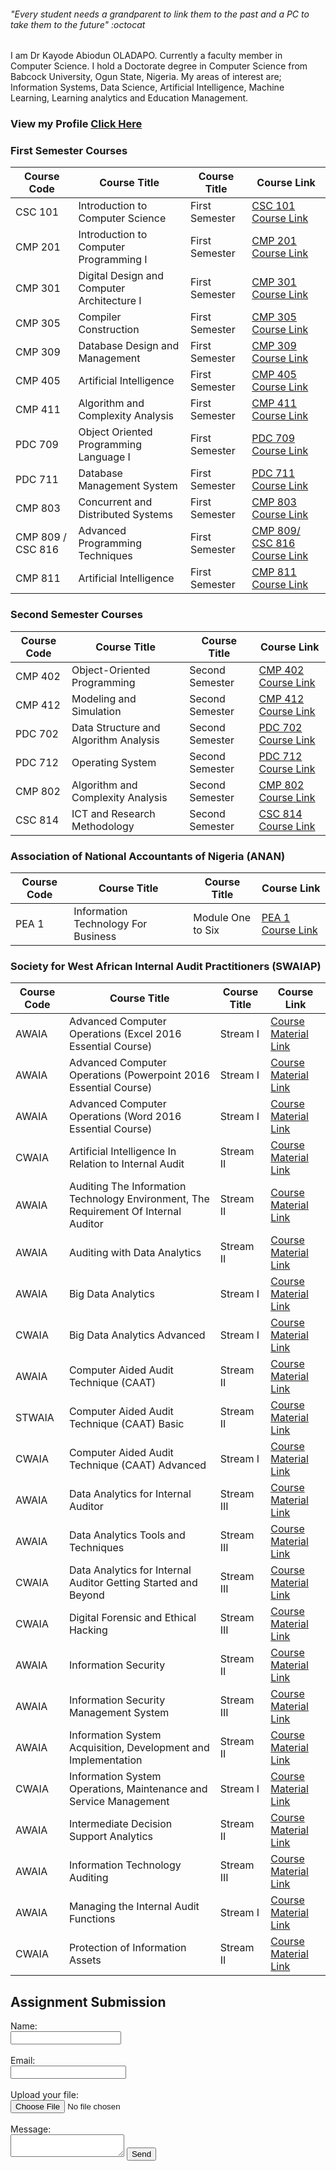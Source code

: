 ###### "_Every student needs a grandparent to link them to the past and a PC to take them to the future_" :octocat


I am Dr Kayode Abiodun OLADAPO. Currently a faculty member in Computer Science.
I hold a Doctorate degree in Computer Science from Babcock University, Ogun State, Nigeria. 
My areas of interest are; Information Systems, Data Science, Artificial Intelligence, Machine Learning, Learning analytics and Education Management. 

### View my Profile [Click Here](https://sites.google.com/view/kayodeabiodunoladapo)

### First Semester Courses 

Course Code | Course Title   | Course Title      | Course Link
------------ | -------------  | -------------   | -------------
CSC 101 | Introduction to Computer Science | First Semester | [CSC 101 Course Link](https://oladapokayodeabiodun.github.io/csc101)
CMP 201 | Introduction to Computer Programming I  | First Semester | [CMP 201 Course Link](https://oladapokayodeabiodun.github.io/cmp201)
CMP 301 | Digital Design and Computer Architecture I  | First Semester | [CMP 301 Course Link](https://oladapokayodeabiodun.github.io/cmp301)
CMP 305 | Compiler Construction | First Semester | [CMP 305 Course Link](https://oladapokayodeabiodun.github.io/cmp305)
CMP 309 | Database Design and Management  | First Semester | [CMP 309 Course Link](https://oladapokayodeabiodun.github.io/cmp309)
CMP 405 | Artificial Intelligence  | First Semester | [CMP 405 Course Link](https://oladapokayodeabiodun.github.io/cmp405)
CMP 411 | Algorithm and Complexity Analysis  | First Semester | [CMP 411 Course Link](https://oladapokayodeabiodun.github.io/cmp411)
PDC 709 | Object Oriented Programming Language I  | First Semester | [PDC 709 Course Link](https://oladapokayodeabiodun.github.io/pdc709)
PDC 711 | Database Management System  | First Semester | [PDC 711 Course Link](https://oladapokayodeabiodun.github.io/pdc711)
CMP 803 | Concurrent and Distributed Systems  | First Semester | [CMP 803 Course Link](https://oladapokayodeabiodun.github.io/cmp803)
CMP 809 / CSC 816 | Advanced Programming Techniques  | First Semester | [CMP 809/ CSC 816 Course Link](https://oladapokayodeabiodun.github.io/cmp809)
CMP 811 | Artificial Intelligence   | First Semester | [CMP 811 Course Link](https://oladapokayodeabiodun.github.io/cmp811)

### Second Semester Courses 

Course Code | Course Title   | Course Title      | Course Link
------------ | -------------  | -------------   | -------------
CMP 402 | Object-Oriented Programming  | Second Semester | [CMP 402 Course Link](https://oladapokayodeabiodun.github.io/cmp402)
CMP 412 | Modeling and Simulation  | Second Semester | [CMP 412 Course Link](https://oladapokayodeabiodun.github.io/cmp412)
PDC 702 | Data Structure and Algorithm Analysis | Second Semester | [PDC 702 Course Link](https://oladapokayodeabiodun.github.io/pdc702)
PDC 712 | Operating System      | Second Semester | [PDC 712 Course Link](https://oladapokayodeabiodun.github.io/pdc712)
CMP 802 | Algorithm and Complexity Analysis | Second Semester | [CMP 802 Course Link](https://oladapokayodeabiodun.github.io/cmp802)
CSC 814 | ICT and Research Methodology | Second Semester | [CSC 814 Course Link](https://oladapokayodeabiodun.github.io/csc814)


### Association of National Accountants of Nigeria (ANAN)

Course Code | Course Title   | Course Title      | Course Link
------------ | -------------  | -------------   | -------------
PEA 1 | Information Technology For Business  | Module One to Six | [PEA 1 Course Link](https://oladapokayodeabiodun.github.io/pea1)

### Society for West African Internal Audit Practitioners (SWAIAP) 

Course Code | Course Title   | Course Title      | Course Link
------------ | ---------------------------------------  | -------------   | --------------------------
AWAIA | Advanced Computer Operations (Excel 2016 Essential Course)  | Stream I | [Course Material Link](https://oladapokayodeabiodun.github.io/acoe)
AWAIA | Advanced Computer Operations (Powerpoint 2016 Essential Course)  | Stream I | [Course Material Link](https://oladapokayodeabiodun.github.io/acop)
AWAIA | Advanced Computer Operations (Word 2016 Essential Course)  | Stream I | [Course Material Link](https://oladapokayodeabiodun.github.io/acow)
CWAIA | Artificial Intelligence In Relation to Internal Audit  | Stream II | [Course Material Link](https://oladapokayodeabiodun.github.io/aiia)
AWAIA | Auditing The Information Technology Environment, The Requirement Of Internal Auditor  | Stream II | [Course Material Link](https://oladapokayodeabiodun.github.io/aift)
AWAIA | Auditing with Data Analytics  | Stream II | [Course Material Link](https://oladapokayodeabiodun.github.io/ada)
AWAIA | Big Data Analytics  | Stream I | [Course Material Link](https://oladapokayodeabiodun.github.io/bda)
CWAIA | Big Data Analytics Advanced | Stream I | [Course Material Link](https://oladapokayodeabiodun.github.io/bdaa)
AWAIA | Computer Aided Audit Technique (CAAT)  | Stream II | [Course Material Link](https://oladapokayodeabiodun.github.io/bda)
STWAIA | Computer Aided Audit Technique (CAAT) Basic | Stream II |[Course Material Link](https://oladapokayodeabiodun.github.io/bda)
CWAIA | Computer Aided Audit Technique (CAAT) Advanced | Stream I | [Course Material Link](https://oladapokayodeabiodun.github.io/bda)
AWAIA | Data Analytics for Internal Auditor | Stream III | [Course Material Link](https://oladapokayodeabiodun.github.io/bda)
AWAIA | Data Analytics Tools and Techniques | Stream III | [Course Material Link](https://oladapokayodeabiodun.github.io/bda)
CWAIA | Data Analytics for Internal Auditor Getting Started and Beyond| Stream III | [Course Material Link](https://oladapokayodeabiodun.github.io/bda)
CWAIA | Digital Forensic and Ethical Hacking  | Stream III | [Course Material Link](https://oladapokayodeabiodun.github.io/dfeh)
AWAIA | Information Security  | Stream II | [Course Material Link](https://oladapokayodeabiodun.github.io/dfeh)
AWAIA | Information Security Management System | Stream III | [Course Material Link](https://oladapokayodeabiodun.github.io/dfeh)
AWAIA | Information System Acquisition, Development and Implementation | Stream II | [Course Material Link](https://oladapokayodeabiodun.github.io/dfeh)
CWAIA | Information System Operations, Maintenance and Service Management | Stream I  | [Course Material Link](https://oladapokayodeabiodun.github.io/dfeh)
AWAIA | Intermediate Decision Support Analytics | Stream II | [Course Material Link](https://oladapokayodeabiodun.github.io/dfeh)
AWAIA | Information Technology Auditing | Stream III | [Course Material Link](https://oladapokayodeabiodun.github.io/dfeh)
AWAIA | Managing the Internal Audit Functions | Stream I | [Course Material Link](https://oladapokayodeabiodun.github.io/dfeh)
CWAIA | Protection of Information Assets | Stream II | [Course Material Link](https://oladapokayodeabiodun.github.io/dfeh)




## Assignment Submission 

<!-- Sample HTML Form -->
<form action="mailto:oladapoka@mcu.edu.ng"
method="POST"
enctype="multipart/form-data"
name="EmailForm">
    Name:<br>
    <input type="text" size="19" name="Contact-Name"><br><br>
    Email:<br>
    <input type="email" name="Contact-Email"><br><br> 
    Upload your file:<br>
    <input type="file" /><br><br>
    Message:<br> 
       <textarea name="message"></textarea> 
   <button type="submit" value="Submit">Send</button>
</form>  

